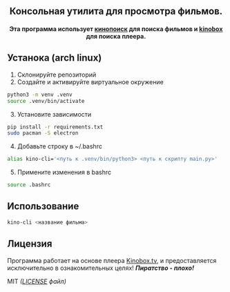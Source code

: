 <h2 align="center">
Консольная утилита для просмотра фильмов.
</h2>
<h4 align='center'>
Эта программа использует <a href="https://www.kinopoisk.ru/">кинопоиск</a> для поиска фильмов и <a href = "https://kinobox.tv/">kinobox</a> для поиска плеера.
</h4>

## Устанока (arch linux)
1. Склонируйте репозиторий
2. Создайте и активируйте виртуальное окружение
```bash
python3 -m venv .venv
source .venv/bin/activate
```
3. Установите зависимости
```bash
pip install -r requirements.txt
sudo pacman -S electron
```
4. Добавьте строку в ~/.bashrc
```bash
alias kino-cli='<путь к .venv/bin/python3> <путь к скрипту main.py>'
```
5. Примените изменения в bashrc
```bash
source .bashrc
```

## Использование
```bash
kino-cli <название фильма>
```

## Лицензия
Программа работает на основе плеера [Kinobox.tv](https://kinobox.tv/), и предоставляется исключительно в ознакомительных целях!
**_Пиратство - плохо!_**

MIT _([LICENSE](https://github.com/Forwall100/kino-cli/blob/main/LICENSE) файл)_
